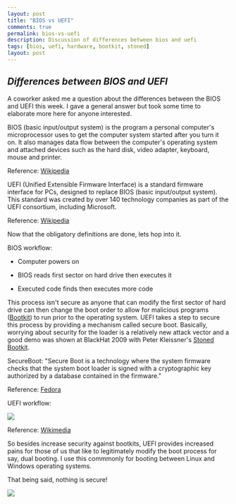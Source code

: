 ```yaml
---
layout: post
title: "BIOS vs UEFI"
comments: true
permalink: bios-vs-uefi
description: Discussion of differences between bios and uefi
tags: [bios, uefi, hardware, bootkit, stoned]
layout: post
---
```

*Differences between BIOS and UEFI*
-----

A coworker asked me a question about the differences between the BIOS and UEFI this week.  I gave a general answer but took some time to elaborate more here for anyone interested.

BIOS (basic input/output system) is the program a personal computer's microprocessor uses to get the computer system started after you turn it on. It also manages data flow between the computer's operating system and attached devices such as the hard disk, video adapter, keyboard, mouse and printer.

Reference: [Wikipedia](https://en.wikipedia.org/wiki/BIOS)

UEFI (Unified Extensible Firmware Interface) is a standard firmware interface for PCs, designed to replace BIOS (basic input/output system). This standard was created by over 140 technology companies as part of the UEFI consortium, including Microsoft.

Reference: [Wikipedia](https://en.wikipedia.org/wiki/Unified_Extensible_Firmware_Interface)

Now that the obligatory definitions are done, lets hop into it.

BIOS workflow:
  
  * Computer powers on

  * BIOS reads first sector on hard drive then executes it 

  * Executed code finds then executes more code

This process isn't secure as anyone that can modify the first sector of hard drive can then change the boot order to allow for malicious programs ([Bootkit](http://support.kaspersky.com/us/viruses/solutions/2727)) to run prior to the operating system.  UEFI takes a step to secure this process by providing a mechanism called secure boot.  Basically, worrying about security for the loader is a relatively new attack vector and a good demo was shown at BlackHat 2009 with Peter Kleissner's [Stoned Bootkit](http://www.blackhat.com/presentations/bh-usa-09/KLEISSNER/BHUSA09-Kleissner-StonedBootkit-SLIDES.pdf).

SecureBoot: "Secure Boot is a technology where the system firmware checks that the system boot loader is signed with a cryptographic key authorized by a database contained in the firmware."

Reference: [Fedora](http://docs.fedoraproject.org/en-US/Fedora/18/html/UEFI_Secure_Boot_Guide/chap-UEFI_Secure_Boot_Guide-What_is_Secure_Boot.html)

UEFI workflow:

<img src="{{ site.url }}/assets/efi.png" />

Reference: [Wikimedia](https://commons.wikimedia.org/wiki/File:Efi_flowchart_extended.jpg)

So besides increase security against bootkits, UEFI provides increased pains for those of us that like to legitimately modify the boot process for say, dual booting.  I use this commmonly for booting between Linux and Windows operating systems.

That being said, nothing is secure!

<img src="{{ site.url }}/assets/uefi-leak.png" />
